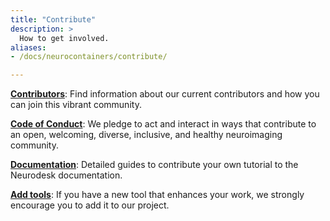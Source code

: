 ```yaml
---
title: "Contribute"
description: > 
  How to get involved.
aliases:
- /docs/neurocontainers/contribute/

---
```


**[Contributors](/developers/contributors/)**: 
Find information about our current contributors and how you can join this vibrant community.

**[Code of Conduct](https://github.com/NeuroDesk/.github/blob/main/CODE_OF_CONDUCT.md)**: 
We pledge to act and interact in ways that contribute to an open, welcoming, diverse, inclusive, and healthy neuroimaging community.

**[Documentation](/tutorials-examples/tutorials/tutorial-template/tutorial-template/)**: 
Detailed guides to contribute your own tutorial to the Neurodesk documentation.

**[Add tools](/developers/new_tools/)**: 
If you have a new tool that enhances your work, we strongly encourage you to add it to our project. 




